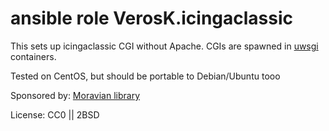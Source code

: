 # ansible role VerosK.icingaclassic

This sets up icingaclassic CGI without Apache. CGIs are spawned in 
[uwsgi](https://uwsgi-docs.readthedocs.io/en/latest/) containers.

Tested on CentOS, but should be portable to Debian/Ubuntu tooo

Sponsored by: [Moravian library](http://www.mzk.cz/)

License: CC0 || 2BSD
